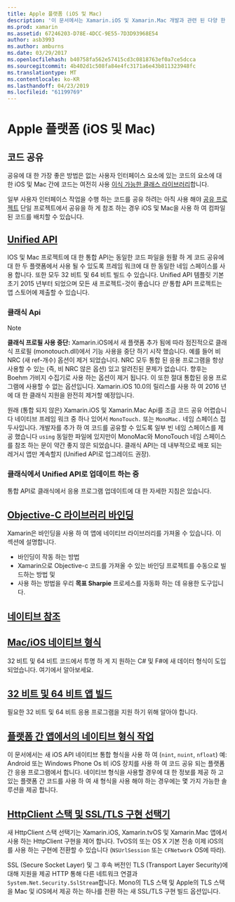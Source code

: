 ```yaml
---
title: Apple 플랫폼 (iOS 및 Mac)
description: '이 문서에서는 Xamarin.iOS 및 Xamarin.Mac 개발과 관련 된 다양 한 주제를 설명 합니다: 코드를 공유 하 고 통합 API, 바인딩 Objective-c 라이브러리, 네이티브 참조를 네이티브 형식 및 더 합니다.'
ms.prod: xamarin
ms.assetid: 67246203-D78E-4DCC-9E55-7D3D93968E54
author: asb3993
ms.author: amburns
ms.date: 03/29/2017
ms.openlocfilehash: b40758fa562e57415cd3c0818763ef0a7ce5dcca
ms.sourcegitcommit: 4b402d1c508fa84e4fc3171a6e43b811323948fc
ms.translationtype: MT
ms.contentlocale: ko-KR
ms.lasthandoff: 04/23/2019
ms.locfileid: "61199769"
---
```

# <a name="apple-platform-ios-and-mac"></a>Apple 플랫폼 (iOS 및 Mac)

## <a name="code-sharing"></a>코드 공유

공유에 대 한 가장 좋은 방법은 없는 사용자 인터페이스 요소에 있는 코드의 요소에 대 한 iOS 및 Mac 간에 코드는 여전히 사용 [이식 가능한 클래스 라이브러리](~/cross-platform/app-fundamentals/pcl.md)합니다.

일부 사용자 인터페이스 작업을 수행 하는 코드를 공유 하려는 아직 사용 해야 [공유 프로젝트](~/cross-platform/app-fundamentals/shared-projects.md) 단일 프로젝트에서 공유을 하 게 참조 하는 경우 iOS 및 Mac을 사용 하 여 컴파일된 코드를 배치할 수 있습니다.

##  <a name="unified-apiunifiedindexmd"></a>[Unified API](unified/index.md)

IOS 및 Mac 프로젝트에 대 한 통합 API는 동일한 코드 파일을 원활 하 게 코드 공유에 대 한 두 플랫폼에서 사용 될 수 있도록 프레임 워크에 대 한 동일한 네임 스페이스를 사용 합니다. 또한 모두 32 비트 및 64 비트 빌드 수 있습니다. Unified API 템플릿 기본 초기 2015 년부터 되었으며 모든 새 프로젝트-것이 좋습니다 *만* 통합 API 프로젝트는 앱 스토어에 제출할 수 있습니다.

### <a name="classic-apis"></a>클래식 Api

> [!NOTE]
> **클래식 프로필 사용 중단:** Xamarin.iOS에서 새 플랫폼 추가 됨에 따라 점진적으로 클래식 프로필 (monotouch.dll)에서 기능 사용을 중단 하기 시작 했습니다. 예를 들어 비 NRC (새 ref-개수) 옵션이 제거 되었습니다. NRC 모두 통합 된 응용 프로그램을 항상 사용할 수 있는 (즉, 비 NRC 않은 옵션) 있고 알려진된 문제가 없습니다. 향후는 Boehm 가비지 수집기로 사용 하는 옵션이 제거 됩니다. 이 또한 절대 통합된 응용 프로그램에 사용할 수 없는 옵션입니다. Xamarin.iOS 10.0의 릴리스를 사용 하 여 2016 년에 대 한 클래식 지원을 완전히 제거할 예정입니다.

원래 (통합 되지 않은) Xamarin.iOS 및 Xamarin.Mac Api를 조금 코드 공유 어렵습니다 네이티브 프레임 워크 중 하나 있어서 `MonoTouch.` 또는 `MonoMac.` 네임 스페이스 접두사입니다.  개발자를 추가 하 여 코드를 공유할 수 있도록 일부 빈 네임 스페이스를 제공 했습니다 `using` 동일한 파일에 있지만이 MonoMac와 MonoTouch 네임 스페이스를 참조 하는 문이 약간 좋지 않은 되었습니다. 클래식 API는 데 내부적으로 배포 되는 레거시 앱만 계속할지 (Unified API로 업그레이드 권장).


### <a name="updating-from-classic-to-the-unified-api"></a>클래식에서 Unified API로 업데이트 하는 중

통합 API로 클래식에서 응용 프로그램 업데이트에 대 한 자세한 지침은 있습니다.

## <a name="binding-objective-c-librariesbindingindexmd"></a>[Objective-C 라이브러리 바인딩](binding/index.md)

Xamarin은 바인딩을 사용 하 여 앱에 네이티브 라이브러리를 가져올 수 있습니다. 이 섹션에 설명합니다.

- 바인딩이 작동 하는 방법
- Xamarin으로 Objective-c 코드를 가져올 수 있는 바인딩 프로젝트를 수동으로 빌드하는 방법 및
- 사용 하는 방법을 우리 **목표 Sharpie** 프로세스를 자동화 하는 데 유용한 도구입니다.

## <a name="native-referencesnative-referencesmd"></a>[네이티브 참조](native-references.md)

##  <a name="macios-native-typesnativetypesmd"></a>[Mac/iOS 네이티브 형식](nativetypes.md)

32 비트 및 64 비트 코드에서 투명 하 게 지 원하는 C# 및 F#에 새 데이터 형식이 도입 되었습니다.   여기에서 알아보세요.

##  <a name="building-32-and-64-bit-apps32-and-64indexmd"></a>[32 비트 및 64 비트 앱 빌드](32-and-64/index.md)

필요한 32 비트 및 64 비트 응용 프로그램을 지원 하기 위해 알아야 합니다.

## <a name="working-with-native-types-in-cross-platform-appsnative-types-cross-platformmd"></a>[플랫폼 간 앱에서의 네이티브 형식 작업](native-types-cross-platform.md)

이 문서에서는 새 iOS API 네이티브 통합 형식을 사용 하 여 (`nint`, `nuint`, `nfloat`) 예: Android 또는 Windows Phone Os 비 iOS 장치를 사용 하 여 코드 공유 되는 플랫폼 간 응용 프로그램에서 합니다.
네이티브 형식을 사용할 경우에 대 한 정보를 제공 하 고 있는 플랫폼 간 코드를 사용 하 여 새 형식을 사용 해야 하는 경우에는 몇 가지 가능한 솔루션을 제공 합니다.

## <a name="httpclient-stack-and-ssltls-implementation-selectorhttp-stackmd"></a>[HttpClient 스택 및 SSL/TLS 구현 선택기](http-stack.md)

새 HttpClient 스택 선택기는 Xamarin.iOS, Xamarin.tvOS 및 Xamarin.Mac 앱에서 사용 하는 HttpClient 구현을 제어 합니다. TvOS의 또는 OS X 기본 전송 이제 iOS의를 사용 하는 구현에 전환할 수 있습니다 (`NSUrlSession` 또는 `CFNetwork` OS에 따라).

SSL (Secure Socket Layer) 및 그 후속 버전인 TLS (Transport Layer Security)에 대해 지원을 제공 HTTP 통해 다른 네트워크 연결과 `System.Net.Security.SslStream`합니다. Mono의 TLS 스택 및 Apple의 TLS 스택을 Mac 및 iOS에서 제공 하는 하나를 전환 하는 새 SSL/TLS 구현 빌드 옵션입니다.
